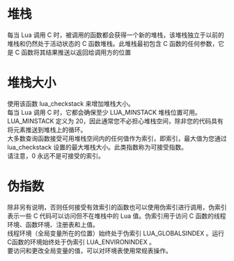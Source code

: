 # 堆栈
每当 Lua 调用 C 时，被调用的函数都会获得一个新的堆栈，该堆栈独立于以前的堆栈和仍然处于活动状态的 C 函数堆栈。此堆栈最初包含 C 函数的任何参数，它是 C 函数将其结果推送以返回给调用方的位置
# 堆栈大小
使用该函数 lua_checkstack 来增加堆栈大小。  
每当 Lua 调用 C 时，它都会确保至少 LUA_MINSTACK 堆栈位置可用。LUA_MINSTACK 定义为 20，因此通常您不必担心堆栈空间，除非您的代码具有将元素推送到堆栈上的循环。  
大多数查询函数接受可用堆栈空间内的任何值作为索引，即索引，最大值为您通过 lua_checkstack 设置的最大堆栈大小。此类指数称为可接受指数。  
请注意，0 永远不是可接受的索引。
# 伪指数
除非另有说明，否则任何接受有效索引的函数也可以使用伪索引进行调用，伪索引表示一些 C 代码可以访问但不在堆栈中的 Lua 值。伪索引用于访问 C 函数的线程环境、函数环境、注册表和上值。  
线程环境（全局变量所在的位置）始终处于伪索引 LUA_GLOBALSINDEX 。运行C函数的环境始终处于伪索引 LUA_ENVIRONINDEX 。  
要访问和更改全局变量的值，可以对环境表使用常规表操作。